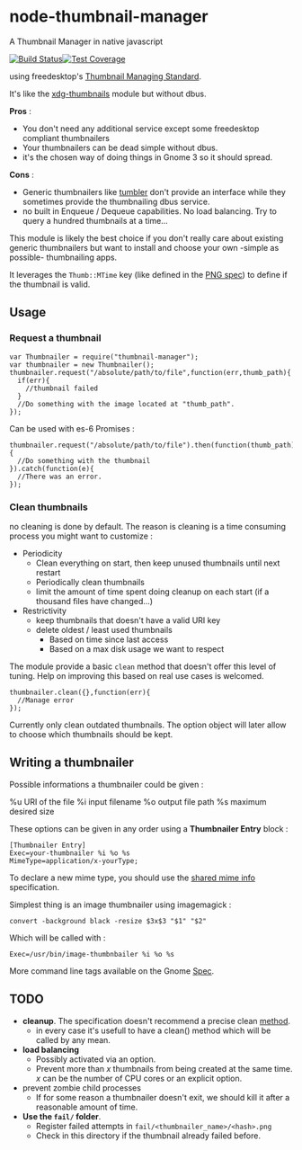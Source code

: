 # node-thumbnail-manager

A Thumbnail Manager in native javascript

[![Build Status](https://travis-ci.org/Holusion/node-thumbnail-manager.svg?branch=master)](https://travis-ci.org/Holusion/node-thumbnail-manager)[![Test Coverage](https://codeclimate.com/github/Holusion/node-thumbnail-manager/badges/coverage.svg)](https://codeclimate.com/github/Holusion/node-thumbnail-manager/coverage)


using freedesktop's [Thumbnail Managing Standard](http://specifications.freedesktop.org/thumbnail-spec/thumbnail-spec-latest.html).

It's like the [xdg-thumbnails](https://www.npmjs.com/package/xdg-thumbnails) module but without dbus.

**Pros** :
- You don't need any additional service except some freedesktop compliant thumbnailers
- Your thumbnailers can be dead simple without dbus.
- it's the chosen way of doing things in Gnome 3 so it should spread.

**Cons** :
- Generic thumbnailers like [tumbler](https://github.com/nemomobile/tumbler) don't provide an interface while they sometimes provide the thumbnailing dbus service.
- no built in Enqueue / Dequeue capabilities. No load balancing. Try to query a hundred thumbnails at a time...

This module is likely the best choice if you don't really care about existing generic thumbnailers but want to install and choose your own -simple as possible- thumbnailing apps.

It leverages the ```Thumb::MTime``` key (like defined in the [PNG spec](http://www.w3.org/TR/PNG/#C.tEXt)) to define if the thumbnail is valid.

## Usage

### Request a thumbnail

    var Thumbnailer = require("thumbnail-manager");
    var thumbnailer = new Thumbnailer();
    thumbnailer.request("/absolute/path/to/file",function(err,thumb_path){
      if(err){
        //thumbnail failed
      }
      //Do something with the image located at "thumb_path".
    });

Can be used with es-6 Promises :

    thumbnailer.request("/absolute/path/to/file").then(function(thumb_path){
      //Do something with the thumbnail
    }).catch(function(e){
      //There was an error.
    });

### Clean thumbnails

no cleaning is done by default. The reason is cleaning is a time consuming process you might want to customize :

- Periodicity
  - Clean everything on start, then keep unused thumbnails until next restart
  - Periodically clean thumbnails
  - limit the amount of time spent doing cleanup on each start (if a thousand files have changed...)
- Restrictivity
  - keep thumbnails that doesn't have a valid URI key
  - delete oldest / least used thumbnails
    - Based on time since last access
    - Based on a max disk usage we want to respect

The module provide a basic `clean` method that doesn't offer this level of tuning. Help on improving this based on real use cases is welcomed.

    thumbnailer.clean({},function(err){
      //Manage error
    });

Currently only clean outdated thumbnails. The option object will later allow to choose which thumbnails should be kept.

## Writing a thumbnailer

Possible informations a thumbnailer could be given :

%u URI of the file
%i input filename
%o output file path
%s maximum desired size

These options can be given in any order using a **Thumbnailer Entry** block :

    [Thumbnailer Entry]
    Exec=your-thumbnailer %i %o %s
    MimeType=application/x-yourType;

To declare a new mime type, you should use the [shared mime info](http://www.freedesktop.org/wiki/Specifications/shared-mime-info-spec/) specification.

Simplest thing is an image thumbnailer using imagemagick :

    convert -background black -resize $3x$3 "$1" "$2"

Which will be called with :

    Exec=/usr/bin/image-thumbnbailer %i %o %s

More command line tags available on the Gnome [Spec](https://tecnocode.co.uk/2013/10/21/writing-a-gnome-thumbnailer/).

## TODO

- **cleanup**. The specification doesn't recommend a precise clean [method](http://specifications.freedesktop.org/thumbnail-spec/thumbnail-spec-latest.html#DELETE).
  - in every case it's usefull to have a clean() method which will be called by any mean.
- **load balancing**
  - Possibly activated via an option.
  - Prevent more than *x* thumbnails from being created at the same time. *x* can be the number of CPU cores or an explicit option.
- prevent zombie child processes
  - If for some reason a thumbnailer doesn't exit, we should kill it after a reasonable amount of time.
- **Use the ```fail/``` folder**.
  - Register failed attempts in ```fail/<thumbnailer_name>/<hash>.png```
  - Check in this directory if the thumbnail already failed before.
